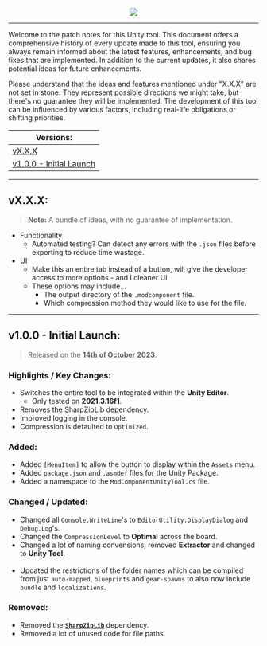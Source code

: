 <p align="center">
    <a href="#"><img src="https://raw.githubusercontent.com/Deaadman/ModComponentUnityTool/release/Images/TitleCardPatchNotes.png"></a>

---

Welcome to the patch notes for this Unity tool. This document offers a comprehensive history of every update made to this tool, ensuring you always remain informed about the latest features, enhancements, and bug fixes that are implemented. In addition to the current updates, it also shares potential ideas for future enhancements.

Please understand that the ideas and features mentioned under "X.X.X" are not set in stone. They represent possible directions we might take, but there's no guarantee they will be implemented. The development of this tool can be influenced by various factors, including real-life obligations or shifting priorities.

| Versions: |
| - |
| [vX.X.X](#vxxx) |
| [v1.0.0 - Initial Launch](#v100---initial-launch) |

---

## vX.X.X:

>**Note:** A bundle of ideas, with no guarantee of implementation.

- Functionality
	- Automated testing? Can detect any errors with the `.json` files before exporting to reduce time wastage.
- UI
    - Make this an entire tab instead of a button, will give the developer access to more options - and I cleaner UI.
	- These options may include...
		- The output directory of the `.modcomponent` file.
		- Which compression method they would like to use for the file.

---

## v1.0.0 - Initial Launch:

> Released on the **14th of October 2023**.

### Highlights / Key Changes:
- Switches the entire tool to be integrated within the **Unity Editor**.
	- Only tested on **2021.3.16f1**.
- Removes the SharpZipLib dependency.
- Improved logging in the console.
- Compression is defaulted to `Optimized`.

### Added:
- Added `[MenuItem]` to allow the button to display within the `Assets` menu.
- Added `package.json` and `.asmdef` files for the Unity Package.
- Added a namespace to the `ModComponentUnityTool.cs` file.

### Changed / Updated:
- Changed all `Console.WriteLine`'s to `EditorUtility.DisplayDialog` and `Debug.Log`'s.
- Changed the `CompressionLevel` to **Optimal** across the board.
- Changed a lot of naming convensions, removed **Extractor** and changed to **Unity Tool**.
<br></br>
- Updated the restrictions of the folder names which can be compiled from just `auto-mapped`, `blueprints` and `gear-spawns` to also now include `bundle` and `localizations`.

### Removed:
- Removed the [**`SharpZipLib`**](https://github.com/icsharpcode/SharpZipLib/releases) dependency.
- Removed a lot of unused code for file paths.